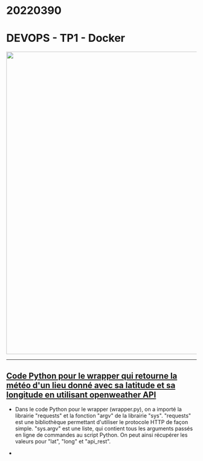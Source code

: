 # 20220390

# DEVOPS - TP1 - Docker

<img src="https://encrypted-tbn0.gstatic.com/images?q=tbn:ANd9GcTAMP3MixLCsL2vZogd3hDqesHf8spC96L5jw&usqp=CAU" width=800>

---
## **<u >Code Python pour le wrapper qui retourne la météo d'un lieu donné avec sa latitude et sa longitude en utilisant openweather API</u>**



- Dans le code Python pour le wrapper (wrapper.py), on a importé la librairie "requests" et la fonction "argv" de la librairie "sys". 
"requests" est une bibliothèque permettant d'utiliser le protocole HTTP de façon simple. "sys.argv" est une liste, qui contient tous les arguments passés en ligne de commandes au script Python. On peut ainsi récupérer les valeurs pour "lat", "long" et "api_rest".  

- 


